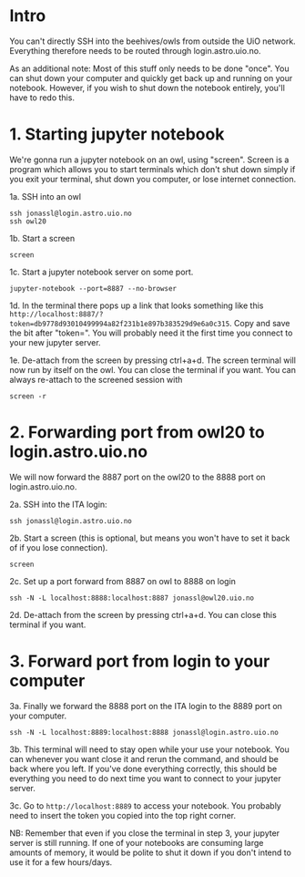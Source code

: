 # Intro
You can't directly SSH into the beehives/owls from outside the UiO network. Everything therefore needs to be routed through login.astro.uio.no.

As an additional note: Most of this stuff only needs to be done "once". You can shut down your computer and quickly get back up and running on your notebook. However, if you wish to shut down the notebook entirely, you'll have to redo this.

# 1. Starting jupyter notebook
We're gonna run a jupyter notebook on an owl, using "screen". Screen is a program which allows you to start terminals which don't shut down simply if you exit your terminal, shut down you computer, or lose internet connection.

1a. SSH into an owl
```
ssh jonassl@login.astro.uio.no
ssh owl20 
```

1b. Start a screen
```
screen
```

1c. Start a jupyter notebook server on some port.
```
jupyter-notebook --port=8887 --no-browser
```

1d. In the terminal there pops up a link that looks something like this `http://localhost:8887/?token=db9778d93010499994a82f231b1e897b383529d9e6a0c315`. Copy and save the bit after "token=". You will probably need it the first time you connect to your new jupyter server.

1e. De-attach from the screen by pressing ctrl+a+d. The screen terminal will now run by itself on the owl. You can close the terminal if you want. You can always re-attach to the screened session with
```
screen -r
```

# 2. Forwarding port from owl20 to login.astro.uio.no
We will now forward the 8887 port on the owl20 to the 8888 port on login.astro.uio.no.

2a. SSH into the ITA login:
```
ssh jonassl@login.astro.uio.no
```

2b. Start a screen (this is optional, but means you won't have to set it back of if you lose connection).
```
screen
```

2c. Set up a port forward from 8887 on owl to 8888 on login
```
ssh -N -L localhost:8888:localhost:8887 jonassl@owl20.uio.no
```

2d. De-attach from the screen by pressing ctrl+a+d. You can close this terminal if you want.

# 3. Forward port from login to your computer
3a. Finally we forward the 8888 port on the ITA login to the 8889 port on your computer.
```
ssh -N -L localhost:8889:localhost:8888 jonassl@login.astro.uio.no
```
3b. This terminal will need to stay open while your use your notebook. You can whenever you want close it and rerun the command, and should be back where you left. If you've done everything correctly, this should be everything you need to do next time you want to connect to your jupyter server.

3c. Go to `http://localhost:8889` to access your notebook. You probably need to insert the token you copied into the top right corner.

NB: Remember that even if you close the terminal in step 3, your jupyter server is still running. If one of your notebooks are consuming large amounts of memory, it would be polite to shut it down if you don't intend to use it for a few hours/days. 
